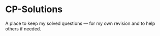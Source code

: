 # CP-Solutions
A place to keep my solved questions — for my own revision and to help others if needed.
